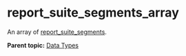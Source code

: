 # report\_suite\_segments\_array

An array of [report\_suite\_segments](r_report_suite_segments.md#).

**Parent topic:** [Data Types](../data_types/c_datatypes.md)

